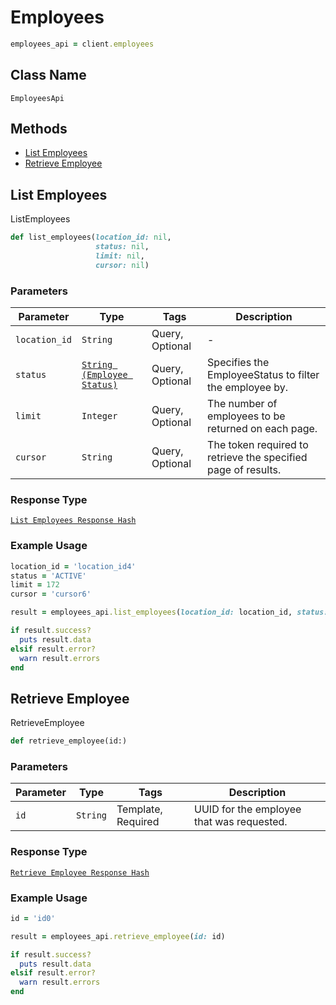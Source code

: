 # Employees

```ruby
employees_api = client.employees
```

## Class Name

`EmployeesApi`

## Methods

* [List Employees](/doc/employees.md#list-employees)
* [Retrieve Employee](/doc/employees.md#retrieve-employee)

## List Employees

ListEmployees

```ruby
def list_employees(location_id: nil,
                   status: nil,
                   limit: nil,
                   cursor: nil)
```

### Parameters

| Parameter | Type | Tags | Description |
|  --- | --- | --- | --- |
| `location_id` | `String` | Query, Optional | - |
| `status` | [`String (Employee Status)`](/doc/models/employee-status.md) | Query, Optional | Specifies the EmployeeStatus to filter the employee by. |
| `limit` | `Integer` | Query, Optional | The number of employees to be returned on each page. |
| `cursor` | `String` | Query, Optional | The token required to retrieve the specified page of results. |

### Response Type

[`List Employees Response Hash`](/doc/models/list-employees-response.md)

### Example Usage

```ruby
location_id = 'location_id4'
status = 'ACTIVE'
limit = 172
cursor = 'cursor6'

result = employees_api.list_employees(location_id: location_id, status: status, limit: limit, cursor: cursor)

if result.success?
  puts result.data
elsif result.error?
  warn result.errors
end
```

## Retrieve Employee

RetrieveEmployee

```ruby
def retrieve_employee(id:)
```

### Parameters

| Parameter | Type | Tags | Description |
|  --- | --- | --- | --- |
| `id` | `String` | Template, Required | UUID for the employee that was requested. |

### Response Type

[`Retrieve Employee Response Hash`](/doc/models/retrieve-employee-response.md)

### Example Usage

```ruby
id = 'id0'

result = employees_api.retrieve_employee(id: id)

if result.success?
  puts result.data
elsif result.error?
  warn result.errors
end
```

